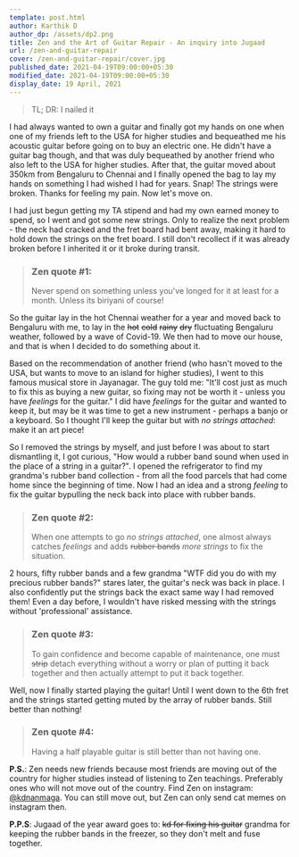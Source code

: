 ```yaml
---
template: post.html
author: Karthik D
author_dp: /assets/dp2.png
title: Zen and the Art of Guitar Repair - An inquiry into Jugaad
url: /zen-and-guitar-repair
cover: /zen-and-guitar-repair/cover.jpg
published_date: 2021-04-19T09:00:00+05:30
modified_date: 2021-04-19T09:00:00+05:30
display_date: 19 April, 2021
---
```

> TL; DR: I nailed it

<amp-img src="/zen-and-guitar-repair/nailed.jpg" layout="responsive" width="748" height="668"></amp-img>

I had always wanted to own a guitar and finally got my hands on one when one of my friends left to the USA for higher studies and bequeathed me his acoustic guitar before going on to buy an electric one. He didn't have a guitar bag though, and that was duly bequeathed by another friend who also left to the USA for higher studies. After that, the guitar moved about 350km from Bengaluru to Chennai and I finally opened the bag to lay my hands on something I had wished I had for years. Snap! The strings were broken. Thanks for feeling my pain. Now let's move on. 

I had just begun getting my TA stipend and had my own earned money to spend, so I went and got some new strings. Only to realize the next problem - the neck had cracked and the fret board had bent away, making it hard to hold down the strings on the fret board. I still don't recollect if it was already broken before I inherited it or it broke during transit.

> ### Zen quote #1: 
> Never spend on something unless you've longed for it at least for a month. Unless its biriyani of course!

So the guitar lay in the hot Chennai weather for a year and moved back to Bengaluru with me, to lay in the ~~hot~~ ~~cold~~ ~~rainy~~ ~~dry~~ fluctuating Bengaluru weather, followed by a wave of Covid-19. We then had to move our house, and that is when I decided to do something about it.

Based on the recommendation of another friend (who hasn't moved to the USA, but wants to move to an island for higher studies), I went to this famous musical store in Jayanagar. The guy told me: "It'll cost just as much to fix this as buying a new guitar, so fixing may not be worth it - unless you have *feelings* for the guitar." I did have *feelings* for the guitar and wanted to keep it, but may be it was time to get a new instrument - perhaps a banjo or a keyboard. So I thought I'll keep the guitar but with *no strings attached*: make it an art piece! 

So I removed the strings by myself, and just before I was about to start dismantling it, I got curious, "How would a rubber band sound when used in the place of a string in a guitar?". I opened the refrigerator to find my grandma's rubber band collection - from all the food parcels that had come home since the beginning of time. Now I had an idea and a strong *feeling* to fix the guitar bypulling the neck back into place with rubber bands.

> ### Zen quote #2: 
> When one attempts to go *no strings attached*, one almost always catches *feelings* and adds ~~rubber bands~~ *more strings* to fix the situation.

2 hours, fifty rubber bands and a few grandma "WTF did you do with my precious rubber bands?" stares later, the guitar's neck was back in place. I also confidently put the strings back the exact same way I had removed them! Even a day before, I wouldn't have risked messing with the strings without 'professional' assistance.

> ### Zen quote #3:
> To gain confidence and become capable of maintenance, one must ~~strip~~ detach everything without a worry or plan of putting it back together and then actually attempt to put it back together.

Well, now I finally started playing the guitar! Until I went down to the 6th fret and the strings started getting muted by the array of rubber bands. Still better than nothing!

> ### Zen quote #4:
> Having a half playable guitar is still better than not having one.

**P.S.**: Zen needs new friends because most friends are moving out of the country for higher studies instead of listening to Zen teachings. Preferably ones who will not move out of the country. Find Zen on instagram: [@kdnanmaga](https://instagram.com/kdnanmaga).
You can still move out, but Zen can only send cat memes on instagram then. 

**P.P.S**: Jugaad of the year award goes to: ~~kd for fixing his guitar~~ grandma for keeping the rubber bands in the freezer, so they don't melt and fuse together.
